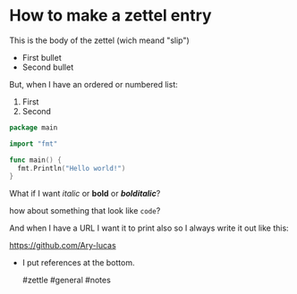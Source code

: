 # How to make a zettel entry

This is the body of the zettel (wich meand "slip")

* First bullet
* Second bullet

But, when I have an ordered or numbered list:

1. First
2. Second

```go
package main

import "fmt"

func main() {
  fmt.Println("Hello world!")
}
```

What if I want *italic* or **bold** or ***bolditalic***?

how about something that look like `code`?

And when I have a URL I want it to print also so I always write it out like this:

https://github.com/Ary-lucas

* I put references at the bottom.

    #zettle #general #notes
